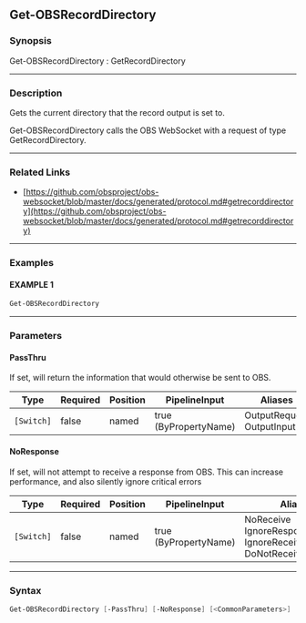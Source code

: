 Get-OBSRecordDirectory
----------------------




### Synopsis
Get-OBSRecordDirectory : GetRecordDirectory



---


### Description

Gets the current directory that the record output is set to.


Get-OBSRecordDirectory calls the OBS WebSocket with a request of type GetRecordDirectory.



---


### Related Links
* [https://github.com/obsproject/obs-websocket/blob/master/docs/generated/protocol.md#getrecorddirectory](https://github.com/obsproject/obs-websocket/blob/master/docs/generated/protocol.md#getrecorddirectory)





---


### Examples
#### EXAMPLE 1
```PowerShell
Get-OBSRecordDirectory
```



---


### Parameters
#### **PassThru**

If set, will return the information that would otherwise be sent to OBS.






|Type      |Required|Position|PipelineInput        |Aliases                      |
|----------|--------|--------|---------------------|-----------------------------|
|`[Switch]`|false   |named   |true (ByPropertyName)|OutputRequest<br/>OutputInput|



#### **NoResponse**

If set, will not attempt to receive a response from OBS.
This can increase performance, and also silently ignore critical errors






|Type      |Required|Position|PipelineInput        |Aliases                                                                |
|----------|--------|--------|---------------------|-----------------------------------------------------------------------|
|`[Switch]`|false   |named   |true (ByPropertyName)|NoReceive<br/>IgnoreResponse<br/>IgnoreReceive<br/>DoNotReceiveResponse|





---


### Syntax
```PowerShell
Get-OBSRecordDirectory [-PassThru] [-NoResponse] [<CommonParameters>]
```
